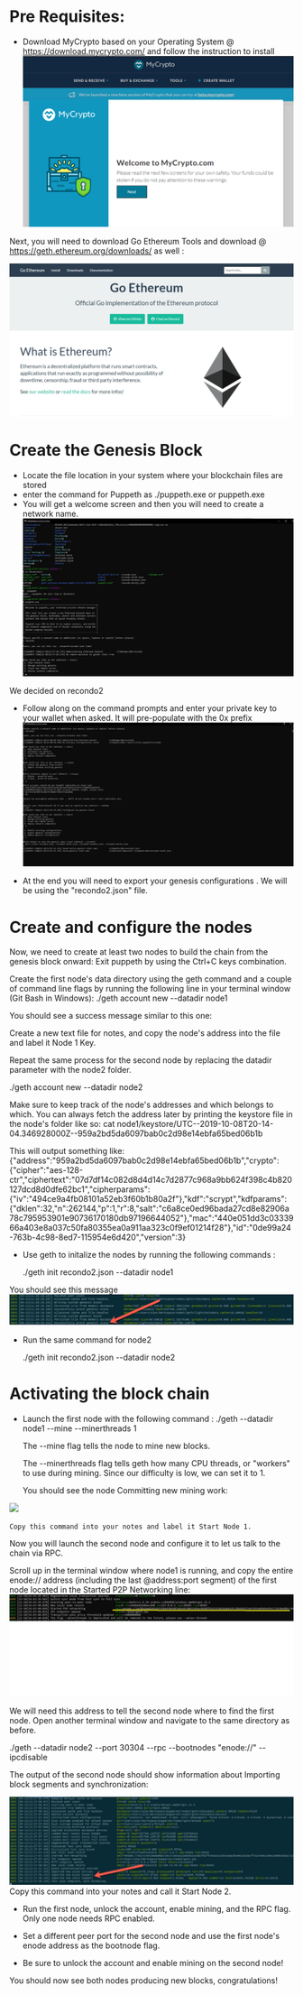# Pre Requisites:

- Download MyCrypto based on your Operating System @  https://download.mycrypto.com/ and follow the instruction to install
![](Images/my_crypto.png)


Next, you will need to download Go Ethereum Tools and download @ https://geth.ethereum.org/downloads/ as well :

![](Images/geth.png)

# Create the Genesis Block 
 -  Locate the file location in your system where your blockchain files are stored 
 -  enter the command for Puppeth as ./puppeth.exe or puppeth.exe
 -  You will get a welcome screen and then you will need to create a network name.  
 ![](Images/instructions_start_puppeth.jpg)
 
  We decided on recondo2

 - Follow along on the command prompts and enter your private key to your wallet when asked. It will pre-populate with the 0x prefix
 ![](Images/instructions_configure_new_genesis.jpg)
 
 - At the end you will need to export your genesis configurations .  We will be using the "recondo2.json" file.  
 
 # Create and configure the nodes 
   Now, we need to create at least two nodes to build the chain from the genesis block onward:
   Exit puppeth by using the Ctrl+C keys combination.


   Create the first node's data directory using the geth command and a couple of command line flags by running the following line in your terminal window (Git Bash in Windows):
   ./geth account new --datadir node1

   You should see a success message similar to this one:
   
   
   Create a new text file for notes, and copy the node's address into the file and label it Node 1 Key.


   Repeat the same process for the second node by replacing the datadir parameter with the node2 folder.


   ./geth account new --datadir node2


Make sure to keep track of the node's addresses and which belongs to which. You can always fetch the address later by printing the keystore file in the node's folder like so:
cat node1/keystore/UTC--2019-10-08T20-14-04.346928000Z--959a2bd5da6097bab0c2d98e14ebfa65bed06b1b

This will output something like:
  {"address":"959a2bd5da6097bab0c2d98e14ebfa65bed06b1b","crypto":{"cipher":"aes-128-ctr","ciphertext":"07d7df14c082d8d4d14c7d2877c968a9bb624f398c4b820127dcd8d0dfe62bc1","cipherparams":{"iv":"494ce9a4fb08101a52eb3f60b1b80a2f"},"kdf":"scrypt","kdfparams":{"dklen":32,"n":262144,"p":1,"r":8,"salt":"c6a8ce0ed96bada27cd8e82906a78c795953901e90736170180db97196644052"},"mac":"440e051dd3c0333966a403e8a037c50fa80355ea0a911aa323c0f9ef01214f28"},"id":"0de99a24-763b-4c98-8ed7-115954e6d420","version":3}
 
  
  - Use geth to initalize the nodes by running the following commands :
     
      ./geth init recondo2.json --datadir node1
      
   You should see this message 
   ![](Images/genesis_state.jpg)
   
   -  Run the same command for node2

      ./geth init recondo2.json --datadir node2
     
     
 # Activating the block chain
 
  -  Launch the first node with the following command : 
     ./geth --datadir node1 --mine --minerthreads 1
     
     The --mine flag tells the node to mine new blocks.

     The --minerthreads flag tells geth how many CPU threads, or "workers" to use during mining. Since our difficulty is low, we can set it to 1.

     You should see the node Committing new mining work:
     
  ![](Images/first_node_mining.jpg)
   
    Copy this command into your notes and label it Start Node 1.

Now you will launch the second node and configure it to let us talk to the chain via RPC.

Scroll up in the terminal window where node1 is running, and copy the entire enode:// address (including the last @address:port segment) of the first node located in the Started P2P Networking line:
 ![](Images/sel_enode.jpg)


We will need this address to tell the second node where to find the first node.
Open another terminal window and navigate to the same directory as before.

./geth --datadir node2 --port 30304 --rpc --bootnodes "enode://<replace with node1 enode address>" --ipcdisable

The output of the second node should show information about Importing block segments and synchronization:

![](Images/import_block_seg.jpg)
Copy this command into your notes and call it Start Node 2.

   - Run the first node, unlock the account, enable mining, and the RPC flag. Only one node needs RPC enabled.
   - Set a different peer port for the second node and use the first node's enode address as the bootnode flag.


   - Be sure to unlock the account and enable mining on the second node!


You should now see both nodes producing new blocks, congratulations!
     
